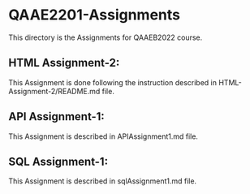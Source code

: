 # QAAE2201-Assignments

This directory is the Assignments for QAAEB2022 course.

HTML Assignment-2:
------------------
This Assignment is done following the instruction described in HTML-Assignment-2/README.md file.

API Assignment-1:
-----------------
This Assignment is described in APIAssignment1.md file.

SQL Assignment-1:
-----------------
This Assignment is described in sqlAssignment1.md file.
